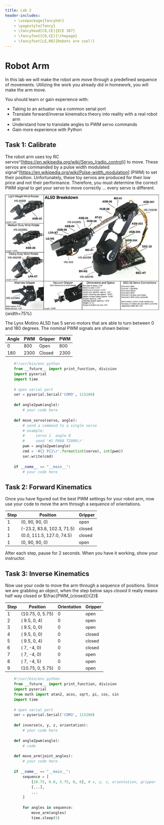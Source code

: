 ```yaml
---
title: Lab 2
header-includes:
    - \usepackage{fancyhdr}
    - \pagestyle{fancy}
    - \fancyhead[CO,CE]{ECE 387}
    - \fancyfoot[CO,CE]{\thepage}
    - \fancyfoot[LE,RO]{Robots are cool!}
---
```


# Robot Arm

In this lab we will make the robot arm move through a predefined sequence of
movements. Utilizing the work you already did in homework, you will make the
arm move.

You should learn or gain experience with:

- Taking to an actuator via a common serial port
- Translate forward/inverse kinematics theory into reality with a real robot arm
- Understand how to translate angles to PWM servo commands
- Gain more experience with Python

## Task 1: Calibrate

The robot arm uses toy RC servos^[https://en.wikipedia.org/wiki/Servo_(radio_control)]
to move. These servos are commanded by a pulse width modulated signal^[https://en.wikipedia.org/wiki/Pulse-width_modulation]
(PWM) to set their position. Unfortunately, these toy servos are produced for their low
price and not their performance. Therefore, you must determine the correct PWM signal to
get your servo to move correctly ... every servo is different.


![AL5D Robot Arm](pics/lynx_motion_al5d.jpg){width=75%}

The Lynx Motino AL5D has 5 servo motors that are able to turn between 0 and 180 degrees.
The nominal PWM signals are shown below:

| Angle | PWM   | Gripper | PWM  |
|-------|-------|---------|------|
| 0     | 800   | Open    | 800  |
| 180   | 2300  | Closed  | 2300 |

```python
	#!/usr/bin/env python
	from __future__ import print_function, division
	import pyserial
	import time

	# open serial port
	ser = pyserial.Serial('COM3', 115200)

	def angle2pwm(angle):
		# your code here

	def move_servo(servo, angle):
		# send a command to a single servo
		# example:
		#     servo 1  angle 0
		#     send '#1 P800 T2000\r'
		pwm = angle2pwm(angle)
		cmd = '#{} P{}\r'.format(int(servo), int(pwm))
		ser.write(cmd)

	if __name__ == "__main__":
		# your code here
```

## Task 2: Forward Kinematics

Once you have figured out the best PWM settings for your robot arm, now use your code
to move the arm through a sequence of orientations.

| Step | Position                     | Gripper |
|------|------------------------------|---------|
| 1    | (0, 90, 90, 0)               | open    |
| 1    | (-23.2, 83.8, 102.3, 71.5)   | closed  |
| 1    | (0.0, 111.5, 127.0, 74.5)    | closed  |
| 1    | (0, 90, 90, 0)               | open    |

After each step, pause for 2 seconds. When you have it working, show your
instructor.

## Task 3: Inverse Kinematics

Now use your code to move the arm through a sequence of positions. Since we are
grabbing an object, when the step below says *closed* it really means half way
closed or $\frac{PWM_{closed}}{2}$

| Step | Position           | Orientation | Gripper |
|------|--------------------|-------------|---------|
| 1    | (10.75, 0, 5.75)   | 0           | open    |
| 2    | (  9.5,  0, 4)     | 0           | open    |
| 3    | (  9.5,  0, 0)     | 0           | open    |
| 4    | (  9.5,  0, 0)     | 0           | closed  |
| 5    | (  9.5,  0, 4)     | 0           | closed  |
| 6    | (    7, -4, 0)     | 0           | closed  |
| 7    | (    7, -4, 0)     | 0           | open    |
| 8    | (    7, -4, 5)     | 0           | open    |
| 9    | (10.75,  0, 5.75)  | 0           | open    |

```python
	#!/usr/bin/env python
	from __future__ import print_function, division
	import pyserial
	from math import atan2, acos, sqrt, pi, cos, sin
	import time

	# open serial port
	ser = pyserial.Serial('COM3', 115200)

	def inverse(x, y, z, orientation):
		# your code here

	def angle2pwm(angle):
		# code

	def move_arm(joint_angles):
		# your code here

	if __name__ == "__main__":
		sequence = [
			[10.75, 0.0, 5.75, 0, 0], # x, y, z, orientation, gripper
			[...],
			...
		]

		for angles in sequence:
			move_arm(angles)
			time.sleep(5)

```
